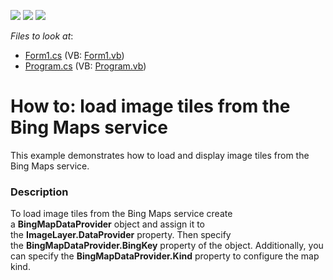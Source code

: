 <!-- default badges list -->
![](https://img.shields.io/endpoint?url=https://codecentral.devexpress.com/api/v1/VersionRange/128615145/16.1.4%2B)
[![](https://img.shields.io/badge/Open_in_DevExpress_Support_Center-FF7200?style=flat-square&logo=DevExpress&logoColor=white)](https://supportcenter.devexpress.com/ticket/details/T184846)
[![](https://img.shields.io/badge/📖_How_to_use_DevExpress_Examples-e9f6fc?style=flat-square)](https://docs.devexpress.com/GeneralInformation/403183)
<!-- default badges end -->
<!-- default file list -->
*Files to look at*:

* [Form1.cs](./CS/MapControl_BingMapsDataProvider/Form1.cs) (VB: [Form1.vb](./VB/MapControl_BingMapsDataProvider/Form1.vb))
* [Program.cs](./CS/MapControl_BingMapsDataProvider/Program.cs) (VB: [Program.vb](./VB/MapControl_BingMapsDataProvider/Program.vb))
<!-- default file list end -->
# How to: load image tiles from the Bing Maps service


This example demonstrates how to load and display image tiles from the Bing Maps service.


<h3>Description</h3>

To load image tiles from the Bing Maps service create a&nbsp;<strong>BingMapDataProvider</strong> object and assign it to the&nbsp;<strong>ImageLayer.DataProvider</strong> property. Then specify the&nbsp;<strong>BingMapDataProvider.BingKey</strong> property of the object. Additionally, you can specify the&nbsp;<strong>BingMapDataProvider.Kind</strong> property to configure the map kind.

<br/>


